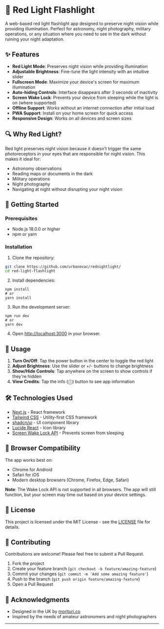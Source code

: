 # 🔴 Red Light Flashlight

A web-based red light flashlight app designed to preserve night vision while providing illumination. Perfect for astronomy, night photography, military operations, or any situation where you need to see in the dark without ruining your night adaptation.


## ✨ Features

- **Red Light Mode**: Preserves night vision while providing illumination
- **Adjustable Brightness**: Fine-tune the light intensity with an intuitive slider
- **Fullscreen Mode**: Maximize your device's screen for maximum illumination
- **Auto-hiding Controls**: Interface disappears after 3 seconds of inactivity
- **Screen Wake Lock**: Prevents your device from sleeping while the light is on (where supported)
- **Offline Support**: Works without an internet connection after initial load
- **PWA Support**: Install on your home screen for quick access
- **Responsive Design**: Works on all devices and screen sizes

## 🔍 Why Red Light?

Red light preserves night vision because it doesn't trigger the same photoreceptors in your eyes that are responsible for night vision. This makes it ideal for:

- Astronomy observations
- Reading maps or documents in the dark
- Military operations
- Night photography
- Navigating at night without disrupting your night vision

## 🚀 Getting Started

### Prerequisites

- Node.js 18.0.0 or higher
- npm or yarn

### Installation

1. Clone the repository:
```bash
git clone https://github.com/urbanevac/rednightlight/
cd red-light-flashlight
```

2. Install dependencies:

```shellscript
npm install
# or
yarn install
```


3. Run the development server:

```shellscript
npm run dev
# or
yarn dev
```


4. Open [http://localhost:3000](http://localhost:3000) in your browser.


## 📱 Usage

1. **Turn On/Off**: Tap the power button in the center to toggle the red light
2. **Adjust Brightness**: Use the slider or +/- buttons to change brightness
3. **Show/Hide Controls**: Tap anywhere on the screen to show controls if they're hidden
4. **View Credits**: Tap the info (ⓘ) button to see app information


## 🛠️ Technologies Used

- [Next.js](https://nextjs.org/) - React framework
- [Tailwind CSS](https://tailwindcss.com/) - Utility-first CSS framework
- [shadcn/ui](https://ui.shadcn.com/) - UI component library
- [Lucide React](https://lucide.dev/) - Icon library
- [Screen Wake Lock API](https://developer.mozilla.org/en-US/docs/Web/API/Screen_Wake_Lock_API) - Prevents screen from sleeping


## 🔧 Browser Compatibility

The app works best on:

- Chrome for Android
- Safari for iOS
- Modern desktop browsers (Chrome, Firefox, Edge, Safari)


**Note**: The Wake Lock API is not supported in all browsers. The app will still function, but your screen may time out based on your device settings.

## 📄 License

This project is licensed under the MIT License - see the [LICENSE](LICENSE) file for details.

## 👥 Contributing

Contributions are welcome! Please feel free to submit a Pull Request.

1. Fork the project
2. Create your feature branch (`git checkout -b feature/amazing-feature`)
3. Commit your changes (`git commit -m 'Add some amazing feature'`)
4. Push to the branch (`git push origin feature/amazing-feature`)
5. Open a Pull Request


## 🙏 Acknowledgments

- Designed in the UK by [morituri.co](https://morituri.co)
- Inspired by the needs of amateur astronomers and night photographers


---

